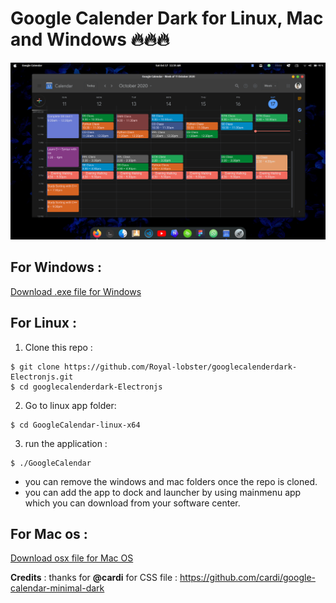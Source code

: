 # Google Calender Dark for Linux, Mac and Windows 🔥🔥🔥
<center>
<img src = "./Resources/google-calender.png">
</center>
<!-- Add icon library -->
<link rel="stylesheet" href="https://cdnjs.cloudflare.com/ajax/libs/font-awesome/4.7.0/css/font-awesome.min.css">

## For Windows :
<a href="https://github.com/Royal-lobster/googlecalenderdark-Electronjs-/raw/master/Google%20Calender-win32-x64/Google%20Calender.exe"> Download .exe file for Windows</a>

## For Linux :
1. Clone this repo :
```
$ git clone https://github.com/Royal-lobster/googlecalenderdark-Electronjs.git
$ cd googlecalenderdark-Electronjs
```
2. Go to linux app folder:
```
$ cd GoogleCalendar-linux-x64
```
3. run the application :
```
$ ./GoogleCalendar
```
* you can remove the windows and mac folders once the repo is cloned.
* you can add the app to dock and launcher by using mainmenu app which you can download from your software center.

## For Mac os :
<a href="https://github.com/Royal-lobster/googlecalenderdark-Electronjs/raw/master/Google%20Calender-mac-x64/Google%20Calender.app/Contents/MacOS/Google%20Calender"> Download osx file for Mac OS</a>

**Credits** : thanks for **@cardi** for CSS file : https://github.com/cardi/google-calendar-minimal-dark
